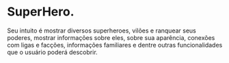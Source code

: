 # SuperHero.
Seu intuito é mostrar diversos superheroes, vilões e ranquear seus poderes, mostrar informações sobre eles, sobre sua aparência, conexões com ligas e facções, informações familiares e dentre outras funcionalidades que o usuário poderá descobrir. 
